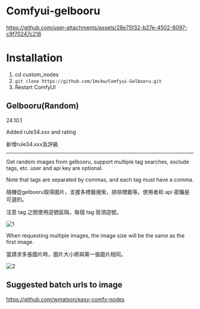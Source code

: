 # Comfyui-gelbooru


https://github.com/user-attachments/assets/28e75f32-b27e-4502-8097-c9f70247c216


# Installation
1. cd custom_nodes
1. `git clone https://github.com/1mckw/Comfyui-Gelbooru.git`
1. Restart ComfyUI

## Gelbooru(Random)

24.10.1

Added rule34.xxx and rating

新增rule34.xxx及評級

------------------------------------------------------------------------------------------------
Get random images from gelbooru, support multiple tag searches, exclude tags, etc. user and api key are optional.

Note that tags are separated by commas, and each tag must have a comma.


隨機從gelbooru取得圖片，支援多標籤搜索，排除標籤等。使用者和 api 密鑰是可選的。

注意 tag 之間使用逗號區隔，每個 tag 皆須逗號。

![1](https://github.com/user-attachments/assets/1426fa43-dcfb-4ffc-ad7e-581bbcf18445)

When requesting multiple images, the image size will be the same as the first image.

當請求多張圖片時，圖片大小將與第一張圖片相同。

![2](https://github.com/user-attachments/assets/bff8588f-6a27-4983-9607-c04b61f9fd0a)


## Suggested batch urls to image

https://github.com/wmatson/easy-comfy-nodes
